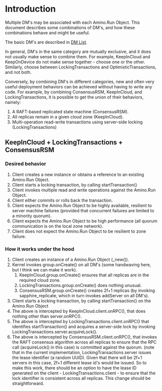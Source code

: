 # Introduction

Multiple DM's may be associated with each Amino.Run Object.  This
document describes some combinations of DM's, and 
how these combinations behave and might be useful.

The basic DM's are described in [DM List](DM-list.md).

In general, DM's in the same category are mutually exclusive, and it
does not usually make sense to combine them.  For example, KeepInCloud
and KeepOnDevice do not make sense together - choose one or the other.
Similarly, choose between LockingTransactions and
OptimisticTransactions, and not both.  

Conversely, by combining DM's in different categories, new and often
very useful deployment behaviors can be achieved without having to
write any code.  For example, by combining ConsensusRSM, KeepInCloud,
and LockingTransactions, it is possible to get the union of their
behaviors, namely:

1. A RAFT-based replicated state machine (ConsensusRSM). 
2. All replicas remain in a given cloud zone (KeepInCloud).
3. Multi-operation read-write transactions using server-side locking
   (LockingTransactions)
   
## KeepInCloud + LockingTransactions + ConsensusRSM

### Desired behavior

1. Client creates a new instance or obtains a reference to an existing Amino.Run Object.
2. Client starts a locking transaction, by calling startTransaction()
3. Client invokes multiple read and write operations against the
   Amino.Run Object.
4. Client either commits or rolls back the transaction.
5. Client expects the Amino.Run Object to be highly available,
   resilient to server machine failures (provided that concurrent
   failures are limited to a minority quorum).
6. Client expects the Amino.Run Object to be high performance (all
   quorum communication is on the local zone network).
7. Client does not expect the Amino.Run Object to be resilient to zone failure.   
   
### How it works under the hood

1. Client creates an instance of a Amino.Run Object (_new()).
  1. Kernel invokes group.onCreate() on all DM's (some handwaving
     here, but I think we can make it work).
	 1. KeepInCloud.group.onCreate() ensures that all replicas are in
        the required cloud zone.
	 1. LockingTransactions.group.onCreate() does nothing unusual.
     1. ConsensusRSM.group.onCreate() creates 2f+1 replicas (by invoking
     sapphire_replicate, which in turn invokes addServer on all DM's).
2. Client starts a locking transaction, by calling startTransaction()
   on the Amino.Run Object
  1. The above is intercepted by KeepInCloud.client.onRPC(), that does nothing
     other than server.onRPC().
  1. The above is intercepted by LockingTransactions.client.onRPC()
     that identifies startTransaction() and acquires a server-side lock by
     invoking LockingTransactions.server.acquireLock().
  1. The above is intercepted by ConsensusRSM.client.onRPC(), that
     invokes the RAFT consensus algorithm across all replicas to
     ensure that the RPC call (acquireLock() in this case)  is
     committed against the quorum.  (note that in the current
     implementation, LockingTransactions.server issues the lease
     identifier (a random UUID).  Given that there will be 2f+1
     servers in this case, 2f+1 different lease id's would be
     issued. So to make this work, there should be an option to have
     the lease ID generated on the client -
     LockingTransactions.client - to ensure that the lock identifier
     is consistent across all replicas.  This change should be
     straightforward.
	 
